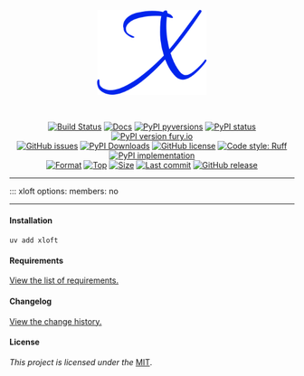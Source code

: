 <div align="center">
  <p align="center">
    <a href="https://github.com/kebasyaty/xloft">
      <img
        height="150"
        alt="Logo"
        src="https://raw.githubusercontent.com/kebasyaty/xloft/main/assets/logo.svg">
    </a>
  </p>
  <br>
  <p align="center">
    <a href="https://github.com/kebasyaty/xloft/actions/workflows/test.yml" alt="Build Status"><img src="https://github.com/kebasyaty/xloft/actions/workflows/test.yml/badge.svg" alt="Build Status"></a>
    <a href="https://kebasyaty.github.io/xloft/" alt="Docs"><img src="https://img.shields.io/badge/docs-available-brightgreen.svg" alt="Docs"></a>
    <a href="https://pypi.python.org/pypi/xloft/" alt="PyPI pyversions"><img src="https://img.shields.io/pypi/pyversions/xloft.svg" alt="PyPI pyversions"></a>
    <a href="https://pypi.python.org/pypi/xloft/" alt="PyPI status"><img src="https://img.shields.io/pypi/status/xloft.svg" alt="PyPI status"></a>
    <a href="https://pypi.python.org/pypi/xloft/" alt="PyPI version fury.io"><img src="https://badge.fury.io/py/xloft.svg" alt="PyPI version fury.io"></a>
    <br>
    <a href="https://github.com/kebasyaty/xloft/issues"><img src="https://img.shields.io/github/issues/kebasyaty/xloft.svg" alt="GitHub issues"></a>
    <a href="https://pepy.tech/projects/xloft"><img src="https://static.pepy.tech/badge/xloft" alt="PyPI Downloads"></a>
    <a href="https://github.com/kebasyaty/xloft/blob/main/LICENSE" alt="GitHub license"><img src="https://img.shields.io/github/license/kebasyaty/xloft" alt="GitHub license"></a>
    <a href="https://docs.astral.sh/ruff/" alt="Code style: Ruff"><img src="https://img.shields.io/badge/code%20style-Ruff-FDD835.svg" alt="Code style: Ruff"></a>
    <a href="https://github.com/kebasyaty/xloft" alt="PyPI implementation"><img src="https://img.shields.io/pypi/implementation/xloft" alt="PyPI implementation"></a>
    <br>
    <a href="https://pypi.org/project/xloft"><img src="https://img.shields.io/pypi/format/xloft" alt="Format"></a>
    <a href="https://github.com/kebasyaty/xloft"><img src="https://img.shields.io/github/languages/top/kebasyaty/xloft" alt="Top"></a>
    <a href="https://github.com/kebasyaty/xloft"><img src="https://img.shields.io/github/repo-size/kebasyaty/xloft" alt="Size"></a>
    <a href="https://github.com/kebasyaty/xloft"><img src="https://img.shields.io/github/last-commit/kebasyaty/xloft/main" alt="Last commit"></a>
    <a href="https://github.com/kebasyaty/xloft/releases/" alt="GitHub release"><img src="https://img.shields.io/github/release/kebasyaty/xloft" alt="GitHub release"></a>
  </p>
</div>

<hr>

::: xloft
    options:
      members: no

<hr>

#### Installation

```shell
uv add xloft
```

#### Requirements

[View the list of requirements.](https://github.com/kebasyaty/xloft/blob/main/REQUIREMENTS.md "View the list of requirements.")

#### Changelog

[View the change history.](https://github.com/kebasyaty/xloft/blob/main/CHANGELOG.md "Changelog")

#### License

_This project is licensed under the_ [MIT](https://github.com/kebasyaty/xloft/blob/main/LICENSE "MIT").
